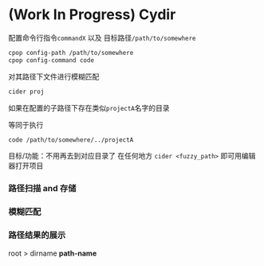 # (Work In Progress) Cydir

配置命令行指令`commandX` 以及 目标路径`/path/to/somewhere`

```bash
cpop config-path /path/to/somewhere
cpop config-command code
```

对其路径下文件进行模糊匹配

```bash
cider proj
```

如果在配置的子路径下存在类似`projectA`名字的目录

等同于执行

```bash
code /path/to/somewhere/../projectA
```

目标/功能：不用再去到对应目录了 在任何地方 `cider <fuzzy_path>` 即可用编辑器打开项目

### 路径扫描 and 存储



### 模糊匹配

### 路径结果的展示

root > dirname **path-name**


